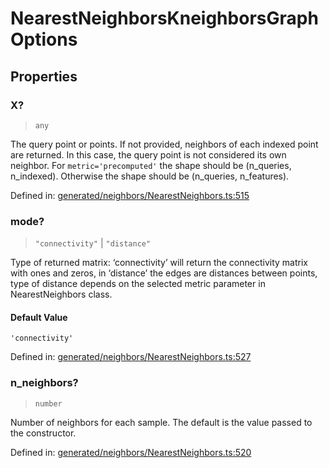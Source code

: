 # NearestNeighborsKneighborsGraphOptions

## Properties

### X?

> `any`

The query point or points. If not provided, neighbors of each indexed point are returned. In this case, the query point is not considered its own neighbor. For `metric='precomputed'` the shape should be (n\_queries, n\_indexed). Otherwise the shape should be (n\_queries, n\_features).

Defined in:  [generated/neighbors/NearestNeighbors.ts:515](https://github.com/transitive-bullshit/scikit-learn-ts/blob/92ab806/packages/sklearn/src/generated/neighbors/NearestNeighbors.ts#L515)

### mode?

> `"connectivity"` \| `"distance"`

Type of returned matrix: ‘connectivity’ will return the connectivity matrix with ones and zeros, in ‘distance’ the edges are distances between points, type of distance depends on the selected metric parameter in NearestNeighbors class.

#### Default Value

`'connectivity'`

Defined in:  [generated/neighbors/NearestNeighbors.ts:527](https://github.com/transitive-bullshit/scikit-learn-ts/blob/92ab806/packages/sklearn/src/generated/neighbors/NearestNeighbors.ts#L527)

### n\_neighbors?

> `number`

Number of neighbors for each sample. The default is the value passed to the constructor.

Defined in:  [generated/neighbors/NearestNeighbors.ts:520](https://github.com/transitive-bullshit/scikit-learn-ts/blob/92ab806/packages/sklearn/src/generated/neighbors/NearestNeighbors.ts#L520)

